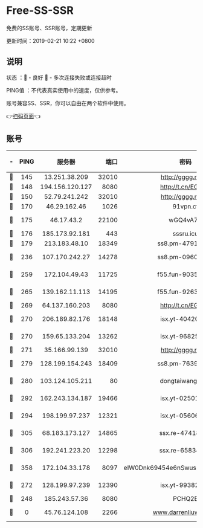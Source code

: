 # Free-SS-SSR

免费的SS账号、SSR账号，定期更新

更新时间：2019-02-21 10:22 +0800

## 说明

状态     ：🙂 - 良好 🙁 - 多次连接失败或连接超时

PING值   ：不代表真实使用中的速度，仅供参考。

账号兼容SS、SSR，你可以自由在两个软件中使用。

👉[扫码页面](https://liesauer.github.io/free-ss-ssr.github.io/)👈

## 账号

|-|PING|服务器|端口|密码|加密方式|区域|
|:----:|:----:|:-----:|-----:|:----:|:----:|:----:|
|🙂|145|13.251.38.209|32010|http://gggg.rocks|chacha20|SG|
|🙂|148|194.156.120.127|8080|http://t.cn/EGJIyrl|rc4-md5|RU|
|🙂|150|52.79.241.242|32010|http://gggg.rocks|chacha20|KR|
|🙂|170|46.29.162.46|1026|91vpn.cf|rc4-md5|RU|
|🙂|175|46.17.43.2|22100|wGQ4vA7D|aes-256-gcm|RU|
|🙂|176|185.173.92.181|443|sssru.icu|rc4-md5|RU|
|🙂|179|213.183.48.10|18349|ss8.pm-47913593|rc4-md5|RU|
|🙂|236|107.170.242.27|14278|ss8.pm-09602432|aes-256-cfb|US|
|🙂|259|172.104.49.43|11725|f55.fun-90356904|aes-256-cfb|SG|
|🙂|265|139.162.11.113|14195|f55.fun-92630692|aes-256-cfb|SG|
|🙂|269|64.137.160.203|8080|http://t.cn/EGJIyrl|rc4-md5|CA|
|🙂|270|206.189.82.176|18148|isx.yt-40420921|aes-256-cfb|SG|
|🙂|270|159.65.133.204|13262|isx.yt-96825730|aes-256-cfb|SG|
|🙂|271|35.166.99.139|32010|http://gggg.rocks|chacha20|US|
|🙂|279|128.199.154.243|18409|ss8.pm-76398770|aes-256-cfb|SG|
|🙂|280|103.124.105.211|80|dongtaiwang.com|aes-256-cfb|US|
|🙂|292|162.243.134.187|19466|isx.yt-02501963|aes-256-cfb|US|
|🙂|294|198.199.97.237|12321|isx.yt-05606768|aes-256-cfb|US|
|🙂|305|68.183.173.127|14865|ssx.re-47418589|aes-256-cfb|US|
|🙂|306|192.241.223.20|12298|ssx.re-65834373|aes-256-cfb|US|
|🙂|358|172.104.33.178|8097|eIW0Dnk69454e6nSwuspv9DmS201tQ0D|aes-256-cfb|SG|
|🙂|272|128.199.97.239|12390|isx.yt-99382145|aes-256-cfb|SG|
|🙁|248|185.243.57.36|8080|PCHQ2E|rc4-md5|US|
|🙁|0|45.76.124.108|2266|www.darrenliuwei.com|aes-256-cfb|AU|
